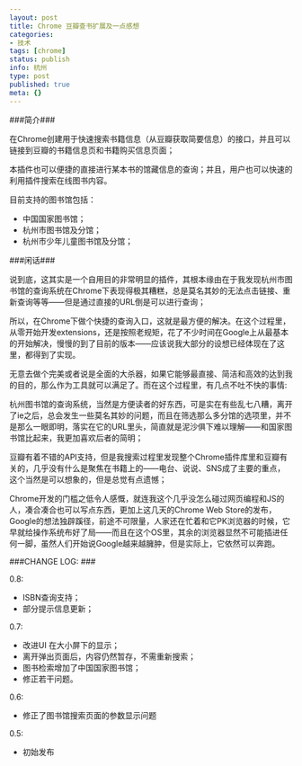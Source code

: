 ```yaml
---
layout: post
title: Chrome 豆瓣查书扩展及一点感想
categories:
- 技术
tags: [chrome]
status: publish
info: 杭州
type: post
published: true
meta: {}
---
```


###简介###
 
在Chrome创建用于快速搜索书籍信息（从豆瓣获取简要信息）的接口，并且可以链接到豆瓣的书籍信息页和书籍购买信息页面；
 
本插件也可以便捷的直接进行某本书的馆藏信息的查询；并且，用户也可以快速的利用插件搜索在线图书内容。
 
目前支持的图书馆包括： 

- 中国国家图书馆； 
- 杭州市图书馆及分馆； 
- 杭州市少年儿童图书馆及分馆； 
 
 
###闲话###
 
说到底，这其实是一个自用目的非常明显的插件，其根本缘由在于我发现杭州市图书馆的查询系统在Chrome下表现得极其糟糕，总是莫名其妙的无法点击链接、重新查询等等——但是通过直接的URL倒是可以进行查询；
 
所以，在Chrome下做个快捷的查询入口，这就是最方便的解决。在这个过程里，从零开始开发extensions，还是按照老规矩，花了不少时间在Google上从最基本的开始解决，慢慢的到了目前的版本——应该说我大部分的设想已经体现在了这里，都得到了实现。
 
无意去做个完美或者说是全面的大杀器，如果它能够最直接、简洁和高效的达到我的目的，那么作为工具就可以满足了。而在这个过程里，有几点不吐不快的事情:
 
杭州图书馆的查询系统，当然是方便读者的好东西，可是实在有些乱七八糟，离开了ie之后，总会发生一些莫名其妙的问题，而且在筛选那么多分馆的选项里，并不是那么一眼即明，落实在它的URL里头，简直就是泥沙俱下难以理解——和国家图书馆比起来，我更加喜欢后者的简明；
 
豆瓣有着不错的API支持，但是我搜索过程里发现整个Chrome插件库里和豆瓣有关的，几乎没有什么是聚焦在书籍上的——电台、说说、SNS成了主要的重点，这个当然是可以想象的，但是总觉有点遗憾；
 
Chrome开发的门槛之低令人感慨，就连我这个几乎没怎么碰过网页编程和JS的人，凑合凑合也可以写点东西，更加上这几天的Chrome Web Store的发布，Google的想法独辟蹊径，前途不可限量，人家还在忙着和它PK浏览器的时候，它早就给操作系统布好了局——而且在这个OS里，其余的浏览器显然不可能插进任何一脚，虽然人们开始说Google越来越臃肿，但是实际上，它依然可以奔跑。
 
 
 
###CHANGE LOG: ###
 
0.8: 
- ISBN查询支持； 
- 部分提示信息更新； 

0.7: 
- 改进UI 在大小屏下的显示； 
- 离开弹出页面后，内容仍然暂存，不需重新搜索；
- 图书检索增加了中国国家图书馆； 
- 修正若干问题。 
 
 
0.6: 
- 修正了图书馆搜索页面的参数显示问题 
  
0.5:
- 初始发布

